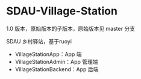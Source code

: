 # SDAU-Village-Station

1.0 版本，原始版本的子版本，原始版本见 master 分支

SDAU 乡村驿站，基于ruoyi

- VillageStationApp：App 端
- VillageStationAdmin：App 管理端
- VillageStationBackend：App 后端
